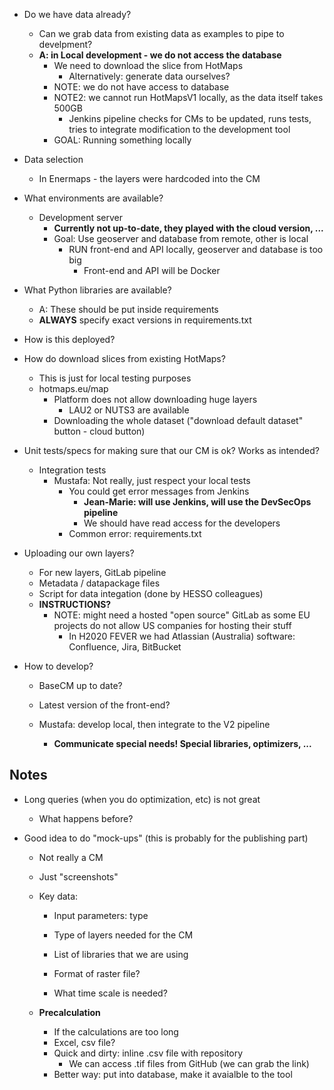 - Do we have data already?
    - Can we grab data from existing data as examples to pipe to develpment?
    - **A: in Local development - we do not access the database**
      - We need to download the slice from HotMaps 
        - Alternatively: generate data ourselves?
      - NOTE: we do not have access to database 
      - NOTE2: we cannot run HotMapsV1 locally, as the data itself takes 500GB
        - Jenkins pipeline checks for CMs to be updated, runs tests, tries to integrate modification to the development tool
      - GOAL: Running something locally

- Data selection
  - In Enermaps - the layers were hardcoded into the CM

- What environments are available?
  - Development server 
    - **Currently not up-to-date, they played with the cloud version, ...**
    - Goal: Use geoserver and database from remote, other is local
      - RUN front-end and API locally, geoserver and database is too big
        - Front-end and API will be Docker

- What Python libraries are available?
  - A: These should be put inside requirements
  - **ALWAYS** specify exact versions in requirements.txt
- How is this deployed?

- How do download slices from existing HotMaps?
  - This is just for local testing purposes
  - hotmaps.eu/map
    - Platform does not allow downloading huge layers
      - LAU2 or NUTS3 are available
    - Downloading the whole dataset ("download default dataset" button - cloud button)

- Unit tests/specs for making sure that our CM is ok? Works as intended?
  - Integration tests
    - Mustafa: Not really, just respect your local tests
      - You could get error messages from Jenkins
        - **Jean-Marie: will use Jenkins, will use the DevSecOps pipeline**
        - We should have read access for the developers
      - Common error: requirements.txt 

- Uploading our own layers?
  - For new layers, GitLab pipeline 
  - Metadata / datapackage files
  - Script for data integation (done by HESSO colleagues)
  - **INSTRUCTIONS?**
    - NOTE: might need a hosted "open source" GitLab as some EU projects do not allow US companies for hosting their stuff
      - In H2020 FEVER we had Atlassian (Australia) software: Confluence, Jira, BitBucket

- How to develop?
  - BaseCM up to date?
  - Latest version of the front-end?
  
  - Mustafa: develop local, then integrate to the V2 pipeline
    - **Communicate special needs! Special libraries, optimizers, ...**

## Notes

- Long queries (when you do optimization, etc) is not great 
  - What happens before?

- Good idea to do "mock-ups" (this is probably for the publishing part)
  - Not really a CM
  - Just "screenshots" 
  
  - Key data:
    - Input parameters: type
    - Type of layers needed for the CM
    - List of libraries that we are using
    
    - Format of raster file?
    - What time scale is needed?

  - **Precalculation**
    - If the calculations are too long
    - Excel, csv file?
    - Quick and dirty: inline .csv file with repository
      - We can access .tif files from GitHub (we can grab the link)
    - Better way: put into database, make it avaialble to the tool